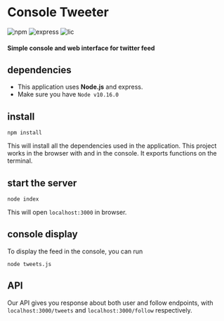 # Console Tweeter 
 ![npm][npm-image] ![express][express]     ![lic][lic] 

 
[npm-image]: https://img.shields.io/npm/v/simple-peer.svg 

[lic]: https://img.shields.io/apm/l/vim-mode
[express]: https://img.shields.io/github/v/release/expressjs/express

[downloads-image]: https://img.shields.io/npm/dm/simple-peer.svg
[downloads-url]: https://npmjs.org/package/simple-peer 




#### Simple console and web interface for twitter feed

## dependencies

- This application uses **Node.js** and express. 
- Make sure you have `Node v10.16.0` 


## install

```
npm install 
```
This will install all the dependencies used in the application. This project works in the browser with and in the console. It exports functions on the terminal.  

## start the server
```
node index
```

This will open `localhost:3000` in browser. 


## console display

To display the feed in the console, you can run 

```
node tweets.js
```

## API

Our API gives you response about both user and follow endpoints, with `localhost:3000/tweets` and `localhost:3000/follow` respectively. 
